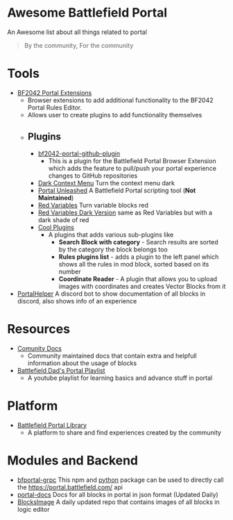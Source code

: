 # Awesome Battlefield Portal
 An Awesome list about all things related to portal
 
 > By the community, For the community 

# Tools
- [BF2042 Portal Extensions](https://github.com/LennardF1989/BF2042-Portal-Extensions)
  - Browser extensions to add additional functionality to the BF2042 Portal Rules Editor.   
  - Allows user to create plugins to add functionality themselves
  - ## Plugins
     - [bf2042-portal-github-plugin](https://github.com/The0zzy/bf2042-portal-github-plugin)
         - This is a plugin for the Battlefield Portal Browser Extension which adds the feature to pull/push your portal experience changes to GitHub repositories 
     - [Dark Context Menu](https://github.com/LennardF1989/BF2042-Portal-Extensions/tree/master/plugins/dark-context-menu) Turn the context menu dark
     - [Portal Unleashed](https://github.com/Ludonope/BFPortalUnleashed) A Battlefield Portal scripting tool (**Not Maintained**)
     - [Red Variables](https://github.com/LennardF1989/BF2042-Portal-Extensions/tree/master/plugins/red-variables) Turn variable blocks red
     - [Red Variables Dark Version](https://github.com/andy6170/Dark-Red-Variable-Theme) same as Red Variables but with a dark shade of red
     - [Cool Plugins](https://github.com/p0lygun/cool-plugin)
         - A plugins that adds various sub-plugins like
           - **Search Block with category** -   Search results are sorted by the category the block belongs too  
           - **Rules plugins list** - adds a plugin to the left panel which shows all the rules in mod block, sorted based on its number  
           - **Coordinate Reader** - A plugin that allows you to upload images with coordinates and creates Vector Blocks from it  
- [PortalHelper](https://github.com/battlefield-portal-community/portal_helper) A discord bot to show documentation of all blocks in discord, also shows info of an experience

# Resources 
- [Comunity Docs](https://docs.bfportal.gg/)
  - Community maintained docs that contain extra and helpfull information about the usage of blocks
- [Battlefield Dad's Portal Playlist](https://www.youtube.com/@BattlefieldDad/playlists?view=50&sort=dd&shelf_id=5)
  - A youtube playlist for learning basics and advance stuff in portal

# Platform
 - [Battlefield Portal Library](https://bfportal.gg/)
   - A platform to share and find experiences created by the community

# Modules and Backend
- [bfportal-grpc](https://www.npmjs.com/package/bfportal-grpc) This npm and [python](https://pypi.org/project/bfportal-grpc/) package can be used to directly call the https://portal.battlefield.com/ api
- [portal-docs](https://github.com/battlefield-portal-community/portal-docs) Docs for all blocks in portal in json format (Updated Daily)
- [BlocksImage](https://github.com/battlefield-portal-community/Image-CDN/tree/main/portal_blocks) A daily updated repo that contains images of all blocks in logic editor



